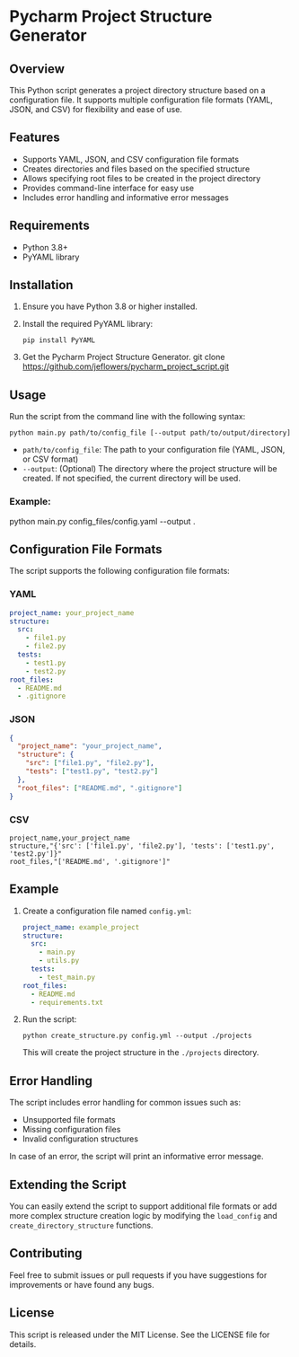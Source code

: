 # Pycharm Project Structure Generator

## Overview

This Python script generates a project directory structure based on a configuration file. It supports multiple configuration file formats (YAML, JSON, and CSV) for flexibility and ease of use.

## Features

- Supports YAML, JSON, and CSV configuration file formats
- Creates directories and files based on the specified structure
- Allows specifying root files to be created in the project directory
- Provides command-line interface for easy use
- Includes error handling and informative error messages

## Requirements

- Python 3.8+
- PyYAML library

## Installation

1. Ensure you have Python 3.8 or higher installed.
2. Install the required PyYAML library:

   ```
   pip install PyYAML
   ```

3. Get the Pycharm Project Structure Generator.
   git clone https://github.com/jeflowers/pycharm_project_script.git

## Usage

Run the script from the command line with the following syntax:

```
python main.py path/to/config_file [--output path/to/output/directory]
```

- `path/to/config_file`: The path to your configuration file (YAML, JSON, or CSV format)
- `--output`: (Optional) The directory where the project structure will be created. If not specified, the current directory will be used.
### Example:
python main.py config_files/config.yaml --output .

## Configuration File Formats

The script supports the following configuration file formats:

### YAML

```yaml
project_name: your_project_name
structure:
  src:
    - file1.py
    - file2.py
  tests:
    - test1.py
    - test2.py
root_files:
  - README.md
  - .gitignore
```

### JSON

```json
{
  "project_name": "your_project_name",
  "structure": {
    "src": ["file1.py", "file2.py"],
    "tests": ["test1.py", "test2.py"]
  },
  "root_files": ["README.md", ".gitignore"]
}
```

### CSV

```
project_name,your_project_name
structure,"{'src': ['file1.py', 'file2.py'], 'tests': ['test1.py', 'test2.py']}"
root_files,"['README.md', '.gitignore']"
```

## Example

1. Create a configuration file named `config.yml`:

   ```yaml
   project_name: example_project
   structure:
     src:
       - main.py
       - utils.py
     tests:
       - test_main.py
   root_files:
     - README.md
     - requirements.txt
   ```

2. Run the script:

   ```
   python create_structure.py config.yml --output ./projects
   ```

   This will create the project structure in the `./projects` directory.

## Error Handling

The script includes error handling for common issues such as:

- Unsupported file formats
- Missing configuration files
- Invalid configuration structures

In case of an error, the script will print an informative error message.

## Extending the Script

You can easily extend the script to support additional file formats or add more complex structure creation logic by modifying the `load_config` and `create_directory_structure` functions.

## Contributing

Feel free to submit issues or pull requests if you have suggestions for improvements or have found any bugs.

## License

This script is released under the MIT License. See the LICENSE file for details.
